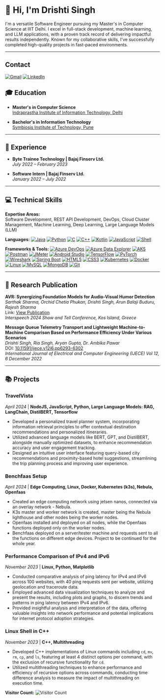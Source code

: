 # 👋 Hi, I'm Drishti Singh

I'm a versatile Software Engineer pursuing my Master's in Computer Science at IIIT Delhi. I excel in full-stack development, machine learning, and LLM applications, with a proven track record of delivering impactful results independently. Known for my collaborative skills, I've successfully completed high-quality projects in fast-paced environments.

---
## Contact 
[![Gmail](https://img.shields.io/badge/-Gmail-c14438?style=flat&logo=Gmail&logoColor=white)](mailto:drishti.singh207@gmail.com)
[![LinkedIn](https://img.shields.io/badge/-LinkedIn-0077B5?style=flat&logo=LinkedIn&logoColor=white)](https://www.linkedin.com/in/drishti-singh-0685591a9/)



## 🎓 Education

- **Master's in Computer Science**  
  [Indraprastha Institute of Information Technology, Delhi](https://www.iiitd.ac.in)  

- **Bachelor's in Information Technology**  
  [Symbiosis Institute of Technology, Pune](https://www.sitpune.edu.in)
  
---
## 💼 Experience

- **Byte Trainee Technology | Bajaj Finserv Ltd.**   
  _July 2022 – February 2023_

- **Software Intern | Bajaj Finserv Ltd.**  
  _January 2022 – July 2022_
---

## 💻 Technical Skills

**Expertise Areas:**  
Software Development, REST API Development, DevOps, Cloud Cluster Management, Machine Learning, Deep Learning, Large Language Models (LLM)

**Languages:** 
  [![Java](https://img.shields.io/badge/-Java-007396?style=flat&logo=Java&logoColor=white)](https://www.java.com/) 
  [![Python](https://img.shields.io/badge/-Python-3776AB?style=flat&logo=Python&logoColor=white)](https://www.python.org/)
  [![C](https://img.shields.io/badge/-C-A8B9CC?style=flat&logo=C&logoColor=white)](https://en.wikipedia.org/wiki/C_(programming_language))
  [![C++](https://img.shields.io/badge/-C++-00599C?style=flat&logo=C%2B%2B&logoColor=white)](https://en.wikipedia.org/wiki/C%2B%2B)
  [![Kotlin](https://img.shields.io/badge/-Kotlin-0095D5?style=flat&logo=Kotlin&logoColor=white)](https://kotlinlang.org/) 
  [![JavaScript](https://img.shields.io/badge/-JavaScript-F7DF1E?style=flat&logo=JavaScript&logoColor=black)](https://www.javascript.com/) 
  [![Shell](https://img.shields.io/badge/-Shell-4EAA25?style=flat&logo=GNU%20Bash&logoColor=white)](https://en.wikipedia.org/wiki/Shell_script)

**Frameworks & Tools:**
  [![Azure DevOps](https://img.shields.io/badge/-Azure%20DevOps-0078D7?style=flat&logo=Azure%20DevOps&logoColor=white)](https://azure.microsoft.com/en-us/services/devops/)
  [![Azure Data Explorer](https://img.shields.io/badge/-Azure%20Data%20Explorer-0078D4?style=flat&logo=Microsoft%20Azure&logoColor=white)](https://azure.microsoft.com/en-us/services/data-explorer/) 
  [![AKS](https://img.shields.io/badge/-AKS-326CE5?style=flat&logo=Microsoft%20Azure&logoColor=white)](https://azure.microsoft.com/en-us/services/kubernetes-service/) 
  [![Postman](https://img.shields.io/badge/-Postman-FF6C37?style=flat&logo=Postman&logoColor=white)](https://www.postman.com/)
  [![JMeter](https://img.shields.io/badge/-JMeter-D90000?style=flat&logo=Apache%20JMeter&logoColor=white)](https://jmeter.apache.org/)
  [![Android Studio](https://img.shields.io/badge/-Android%20Studio-3DDC84?style=flat&logo=Android%20Studio&logoColor=white)](https://developer.android.com/studio) 
  [![TensorFlow](https://img.shields.io/badge/-TensorFlow-FF6F00?style=flat&logo=TensorFlow&logoColor=white)](https://www.tensorflow.org/)
  [![PyTorch](https://img.shields.io/badge/-PyTorch-EE4C2C?style=flat&logo=PyTorch&logoColor=white)](https://pytorch.org/)
  [![Wireshark](https://img.shields.io/badge/-Wireshark-1679A7?style=flat&logo=Wireshark&logoColor=white)](https://www.wireshark.org/) 
  [![Spring Boot](https://img.shields.io/badge/-Spring%20Boot-6DB33F?style=flat&logo=Spring%20Boot&logoColor=white)](https://spring.io/projects/spring-boot)
  [![HTML5](https://img.shields.io/badge/-HTML5-E34F26?style=flat&logo=HTML5&logoColor=white)](https://developer.mozilla.org/en-US/docs/Web/Guide/HTML/HTML5)
  [![CSS3](https://img.shields.io/badge/-CSS3-1572B6?style=flat&logo=CSS3&logoColor=white)](https://developer.mozilla.org/en-US/docs/Web/CSS)
  [![Kubernetes](https://img.shields.io/badge/-Kubernetes-326CE5?style=flat&logo=Kubernetes&logoColor=white)](https://kubernetes.io/)
  [![Docker](https://img.shields.io/badge/-Docker-2496ED?style=flat&logo=Docker&logoColor=white)](https://www.docker.com/)
  [![Linux](https://img.shields.io/badge/-Linux-FCC624?style=flat&logo=Linux&logoColor=black)](https://www.linux.org/)
  [![MySQL](https://img.shields.io/badge/-MySQL-4479A1?style=flat&logo=MySQL&logoColor=white)](https://www.mysql.com/) 
  [![MongoDB](https://img.shields.io/badge/-MongoDB-47A248?style=flat&logo=MongoDB&logoColor=white)](https://www.mongodb.com/)
  [![Git](https://img.shields.io/badge/-Git-F05032?style=flat&logo=Git&logoColor=white)](https://git-scm.com/)

---

## 📑 Research Publication

**AVR: Synergizing Foundation Models for Audio-Visual Humor Detection**  
*Sarthak Sharma, Orchid Chetia Phukan, Drishti Singh, Arun Balaji Buduru, Rajesh Sharma*  
Link: [View Publication](https://scholar.google.com/citations?view_op=view_citation&hl=en&user=F6AHdV4AAAAJ&citation_for_view=F6AHdV4AAAAJ:u5HHmVD_uO8C)  
*Interspeech 2024 Show and Tell Conference, Kos Island, Greece*


**Message Queue Telemetry Transport and Lightweight Machine-to-Machine Comparison Based on Performance Efficiency Under Various Scenarios**  
*Drishti Singh, Ria Singh, Aryan Gupta, Dr. Ambika Pawar*  
DOI: [10.11591/ijece.v12i6.pp6293-6302](https://doi.org/10.11591/ijece.v12i6.pp6293-6302)  
*International Journal of Electrical and Computer Engineering (IJECE) Vol 12, 6 December 2022*

---

## 📚 Projects

### TravelVista
_April 2024_ | **NodeJS, JavaScript, Python, Large Language Models: RAG, LangChain, DistilBERT, Tensorflow**

- Developed a personalized travel planner system, incorporating information retrieval principles to offer contextual destination recommendations and personalized itineraries.
- Utilized advanced language models like BERT, GPT, and DistilBERT, alongside manually optimized datasets, to enhance recommendation accuracy and user engagement tracking.
- Designed an intuitive user interface featuring query-based city recommendations and proximity-based hotel suggestions, streamlining the trip planning process and improving user experience.

### Benchfaas Setup
_April 2024_ | **Edge Computing, Linux, Docker, Kubernetes (k3s), Nebula, Openfaas**

- Created an edge computing network using jetsen nanos, connected via an overlay network - Nebula.
- K3s master and worker network is created, master being the Nebula lighthouse and other nodes being the worker nodes.
- Openfaas installed and deployed on all nodes, while the Openfaas functions deployed only on the worker nodes.
- Benchfaas deployed on a server/tester machine and requests sent to all the functions on different edge devices. Project to be continued for the whole year.

### Performance Comparison of IPv4 and IPv6
_November 2023_ | **Linux, Python, Matplotlib**

- Conducted comparative analysis of ping latency for IPv4 and IPv6 across 100 websites, with 40 ping requests sent per website, utilizing geolocation and traceroute data.
- Employed advanced data visualization techniques to analyze and present the results, including plots and graphs, to discern trends and patterns in ping latency between IPv4 and IPv6.
- Provided insightful analysis and interpretation of the data, offering valuable insights into network performance and potential implications for internet protocol adoption strategies.

### Linux Shell in C++
_November 2023_ | **C++, Multithreading**

- Developed C++ implementations of Linux commands including `cd`, `mv`, `rm`, `cp`, and `ls`, featuring at least 4 distinct options per command, with the exclusion of recursive functionality for `cd`.
- Utilized multithreading techniques to enhance performance and efficiency of recursive options across commands, conducting time difference analysis to measure the impact of multithreading on execution time.

**Visitor Count:** ![Visitor Count](https://komarev.com/ghpvc/?username=drishh207&color=blue)
